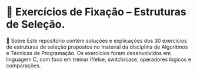 # 📘 Exercícios de Fixação – Estruturas de Seleção.
🧾 Sobre
Este repositório contém soluções e explicações dos 30 exercícios de estruturas de seleção propostos no material da disciplina de Algoritmos e Técnicas de Programação.
Os exercícios foram desenvolvidos em linguagem C, com foco em treinar if/else, switch/case, operadores lógicos e comparações.
